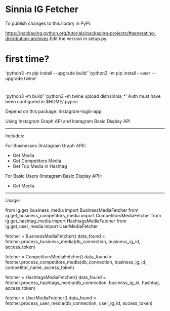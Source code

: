 # Sinnia IG Fetcher

To publish changes to this library in PyPi:

https://packaging.python.org/tutorials/packaging-projects/#generating-distribution-archives
Edit the version in setup.py. 
# first time?
'python3 -m pip install --upgrade build'
'python3 -m pip install --user --upgrade twine'

#
'python3 -m build'
'python3 -m twine upload dist/sinnia_*'
Auth must have been configured in $HOME/.pypirc

Depend on this package: instagram-login-app



Using Instagram Graph API and Instagram Basic Display API

----

Includes:

For Businesses (Instagram Graph API):
 - Get Media
 - Get Competitors Media
 - Get Top Media in Hashtag 

For Basic Users (Instagram Basic Display API):
 - Get Media

----

Usage:

from ig.get_business_media import BusinessMediaFetcher
from ig.get_business_competitors_media import CompetitorsMediaFetcher
from ig.get_hashtag_media import HashtagsMediaFetcher
from ig.get_user_media import UserMediaFetcher

fetcher = BusinessMediaFetcher()
data_found = fetcher.process_business_media(db_connection, business_ig_id, access_token)

fetcher = CompetitorsMediaFetcher()
data_found = fetcher.process_competitors_media(db_connection, business_ig_id, competitor_name, access_token)

fetcher = HashtagsMediaFetcher()
data_found = fetcher.process_hashtags_media(db_connection, business_ig_id, hashtag, access_token)

fetcher = UserMediaFetcher()
data_found = fetcher.process_user_media(db_connection, user_ig_id, access_token)


